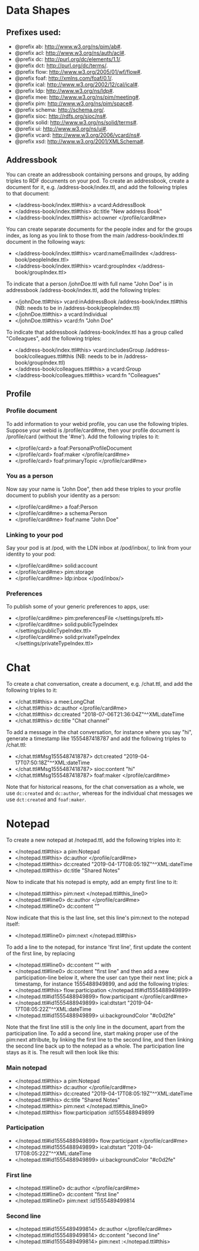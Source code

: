 # Data Shapes
## Prefixes used:
* @prefix ab: <http://www.w3.org/ns/pim/ab#>.
* @prefix acl: <http://www.w3.org/ns/auth/acl#>.
* @prefix dc: <http://purl.org/dc/elements/1.1/>.
* @prefix dct: <http://purl.org/dc/terms/>.
* @prefix flow: <http://www.w3.org/2005/01/wf/flow#>.
* @prefix foaf: <http://xmlns.com/foaf/0.1/>.
* @prefix ical: <http://www.w3.org/2002/12/cal/ical#>. 
* @prefix ldp: <http://www.w3.org/ns/ldp#>.
* @prefix mee: <http://www.w3.org/ns/pim/meeting#>.
* @prefix pim: <http://www.w3.org/ns/pim/space#>.
* @prefix schema: <http://schema.org/>.
* @prefix sioc: <http://rdfs.org/sioc/ns#>.
* @prefix solid: <http://www.w3.org/ns/solid/terms#>.
* @prefix ui: <http://www.w3.org/ns/ui#>.
* @prefix vcard: <http://www.w3.org/2006/vcard/ns#>.
* @prefix xsd: <http://www.w3.org/2001/XMLSchema#>.

## Addressbook

You can create an addressbook containing persons and groups, by adding triples to RDF documents on your pod.
To create an addressbook, create a document for it, e.g. /address-book/index.ttl, and add the following triples to that document:
* </address-book/index.ttl#this> a vcard:AddressBook
* </address-book/index.ttl#this> dc:title "New address Book"
* </address-book/index.ttl#this> acl:owner </profile/card#me>

You can create separate documents for the people index and for the groups index, as long as you link to those from the main /address-book/index.ttl document in the following ways:
* </address-book/index.ttl#this> vcard:nameEmailIndex </address-book/peopleIndex.ttl>
* </address-book/index.ttl#this> vcard:groupIndex </address-book/groupIndex.ttl>

To indicate that a person /johnDoe.ttl with full name "John Doe" is in addressbook /address-book/index.ttl, add the following triples:
* </johnDoe.ttl#this> vcard:inAddressBook /address-book/index.ttl#this (NB: needs to be in /address-book/peopleIndex.ttl)
* </johnDoe.ttl#this> a vcard:Individual
* </johnDoe.ttl#this> vcard:fn "John Doe"

To indicate that addressbook /address-book/index.ttl has a group called "Colleagues", add the following triples:

* </address-book/index.ttl#this> vcard:includesGroup /address-book/colleagues.ttl#this (NB: needs to be in /address-book/groupIndex.ttl)
* </address-book/colleagues.ttl#this> a vcard:Group
* </address-book/colleagues.ttl#this> vcard:fn "Colleagues"

## Profile
### Profile document
To add information to your webid profile, you can use the following triples. Suppose your webid is /profile/card#me, then your profile document is /profile/card (without the '#me'). Add the following triples to it:
* </profile/card> a foaf:PersonalProfileDocument
* </profile/card> foaf:maker </profile/card#me>
* </profile/card> foaf:primaryTopic </profile/card#me>

### You as a person
Now say your name is "John Doe", then add these triples to your profile document to publish your identity as a person:
* </profile/card#me> a foaf:Person
* </profile/card#me> a schema:Person
* </profile/card#me> foaf:name "John Doe"

### Linking to your pod
Say your pod is at /pod, with the LDN inbox at /pod/inbox/, to link from your identity to your pod:
* </profile/card#me> solid:account </pod>
* </profile/card#me> pim:storage </pod>
* </profile/card#me> ldp:inbox </pod/inbox/>

### Preferences
To publish some of your generic preferences to apps, use:
* </profile/card#me> pim:preferencesFile </settings/prefs.ttl>
* </profile/card#me> solid:publicTypeIndex </settings/publicTypeIndex.ttl>
* </profile/card#me> solid:privateTypeIndex </settings/privateTypeIndex.ttl>

# Chat
To create a chat conversation, create a document, e.g. /chat.ttl, and add the following triples to it:
* </chat.ttl#this> a mee:LongChat
* </chat.ttl#this> dc:author </profile/card#me>
* </chat.ttl#this> dc:created "2018-07-06T21:36:04Z"^^XML:dateTime
* </chat.ttl#this> dc:title "Chat channel"

To add a message in the chat conversation, for instance where you say "hi", generate a timestamp like 1555487418787 and add the following triples to /chat.ttl:
* </chat.ttl#Msg1555487418787> dct:created "2019-04-17T07:50:18Z"^^XML:dateTime
* </chat.ttl#Msg1555487418787> sioc:content "hi"
* </chat.ttl#Msg1555487418787> foaf:maker </profile/card#me>

Note that for historical reasons, for the chat conversation as a whole, we use `dc:created` and `dc:author`, whereas for the individual chat messages we use `dct:created` and `foaf:maker`.

# Notepad
To create a new notepad at /notepad.ttl, add the following triples into it:
* </notepad.ttl#this> a pim:Notepad
* </notepad.ttl#this> dc:author </profile/card#me>
* </notepad.ttl#this> dc:created "2019-04-17T08:05:19Z"^^XML:dateTime
* </notepad.ttl#this> dc:title "Shared Notes"

Now to indicate that his notepad is empty, add an empty first line to it:
* </notepad.ttl#this> pim:next </notepad.ttl#this_line0>
* </notepad.ttl#line0> dc:author </profile/card#me>
* </notepad.ttl#line0> dc:content ""

Now indicate that this is the last line, set this line's pim:next to the notepad itself:
* </notepad.ttl#line0> pim:next </notepad.ttl#this>

To add a line to the notepad, for instance 'first line', first update the content of the first line, by replacing
* </notepad.ttl#line0> dc:content ""
with
* </notepad.ttl#line0> dc:content "first line"
and then add a new participation-line below it, where the user can type their next line; pick a timestamp, for instance 1555488949899, and add the following triples:
* </notepad.ttl#this> flow:participation </notepad.ttl#id1555488949899>
* </notepad.ttl#id1555488949899> flow:participant </profile/card#me>
* </notepad.ttl#id1555488949899> ical:dtstart "2019-04-17T08:05:22Z"^^XML:dateTime
* </notepad.ttl#id1555488949899> ui:backgroundColor "#c0d2fe"

Note that the first line still is the only line in the document, apart from the participation line. To add a second line, start making proper use of the pim:next attribute, by linking the first line to the second line, and then linking the second line back up to the notepad as a whole. The participation line stays as it is. The result will then look like this:

### Main notepad
* </notepad.ttl#this> a pim:Notepad
* </notepad.ttl#this> dc:author </profile/card#me>
* </notepad.ttl#this> dc:created "2019-04-17T08:05:19Z"^^XML:dateTime
* </notepad.ttl#this> dc:title "Shared Notes"
* </notepad.ttl#this> pim:next </notepad.ttl#this_line0>
* </notepad.ttl#this> flow:participation :id1555488949899

### Participation
* </notepad.ttl#id1555488949899> flow:participant </profile/card#me>
* </notepad.ttl#id1555488949899> ical:dtstart "2019-04-17T08:05:22Z"^^XML:dateTime
* </notepad.ttl#id1555488949899> ui:backgroundColor "#c0d2fe"

### First line
* </notepad.ttl#line0> dc:author </profile/card#me>
* </notepad.ttl#line0> dc:content "first line"
* </notepad.ttl#line0> pim:next :id1555489499814 

### Second line
* </notepad.ttl#id1555489499814> dc:author </profile/card#me>
* </notepad.ttl#id1555489499814> dc:content "second line"
* </notepad.ttl#id1555489499814> pim:next :</notepad.ttl#this>
